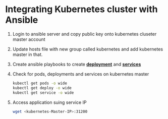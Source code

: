 # Integrating Kubernetes cluster with Ansible

1. Login to ansible server and copy public key onto kubernetes cluseter master account 

1. Update hosts file with new group called kubernetes and add kubernetes master in that. 

1. Create ansible playbooks to create **[deployment](https://github.com/tmatin100/PGDO-DevOps-FinalProject-/blob/main/kubernetes-tmatin-deployment.yml)** and **[services](https://github.com/tmatin100/PGDO-DevOps-FinalProject-/blob/main/kubernetes-tmatin-service.yml)** 
		
1.  Check for pods, deployments and services on kubernetes master
    ```sh 
    kubectl get pods -o wide 
    kubectl get deploy -o wide
    kubectl get service -o wide
    ```
	
1. Access application suing service IP
   ```sh
   wget <kubernetes-Master-IP>:31200
   ```
